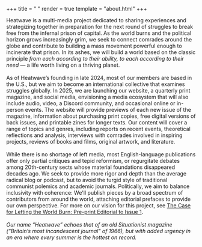 +++
title = " "
render = true
template = "about.html"
+++


Heatwave is a multi-media project dedicated to sharing experiences and strategizing together in preparation for the next round of struggles to break free from the infernal prison of capital. As the world burns and the political horizon grows increasingly grim, we seek to connect comrades around the globe and contribute to building a mass movement powerful enough to incinerate that prison. In its ashes, we will build a world based on the classic principle _from each according to their ability, to each according to their need_ &mdash; a life worth living on a thriving planet. \
\
As of Heatwave’s founding in late 2024, most of our members are based in the U.S., but we aim to become an international collective that examines struggles globally. In 2025, we are launching our website, a quarterly print magazine, and social media, envisioning a media ecosystem that will also include audio, video, a Discord community, and occasional online or in-person events. The website will provide previews of each new issue of the magazine, information about purchasing print copies, free digital versions of back issues, and printable zines for longer texts. Our content will cover a range of topics and genres, including reports on recent events, theoretical reflections and analysis, interviews with comrades involved in inspiring projects, reviews of books and films, original artwork, and literature. \
\
While there is no shortage of left media, most English-language publications offer only partial critiques and tepid reformism, or regurgitate debates among 20th-century sects whose material foundations disappeared decades ago. We seek to provide more rigor and depth than the average radical blog or podcast, but to avoid the turgid style of traditional communist polemics and academic journals. Politically, we aim to balance inclusivity with coherence: We'll publish pieces by a broad spectrum of contributors from around the world, attaching editorial prefaces to provide our own perspective. For more on our vision for this project, see [The Case for Letting the World Burn: Pre-print Editorial to Issue 1](https://heatwavemag.info/magazine/issue1/preprint-editorial-031125/). \
\
*Our name “Heatwave” echoes that of an old Situationist magazine (“Britain’s most incandescent journal" of 1966), but with added urgency in an era where every summer is the hottest on record.* 

&nbsp;

